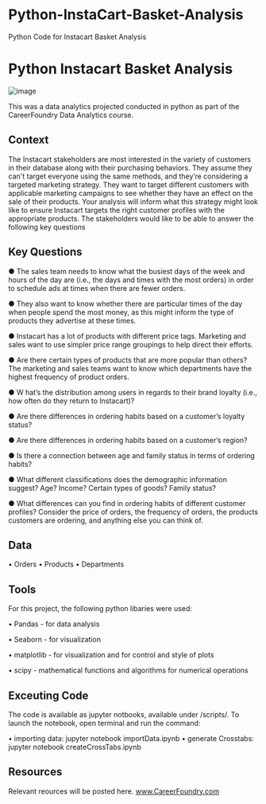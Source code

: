 # Python-InstaCart-Basket-Analysis
Python Code for Instacart Basket Analysis 

# Python Instacart Basket Analysis

![image](https://github.com/MarkStaffordReece/Python-InstaCart-Basket-Analysis/assets/133573550/47521cd0-321d-4416-8721-2a4e173ce104)

This was a data analytics projected conducted in python as part of the CareerFoundry Data Analytics course. 

## Context

The Instacart stakeholders are most interested in the variety of customers in their database
along with their purchasing behaviors. They assume they can't target everyone using the
same methods, and they’re considering a targeted marketing strategy. They want to target
different customers with applicable marketing campaigns to see whether they have an effect
on the sale of their products. Your analysis will inform what this strategy might look like to
ensure Instacart targets the right customer profiles with the appropriate products. The
stakeholders would like to be able to answer the following key questions

## Key Questions
● The sales team needs to know what the busiest days of the week and hours of the
day are (i.e., the days and times with the most orders) in order to schedule ads at
times when there are fewer orders.

● They also want to know whether there are particular times of the day when people
spend the most money, as this might inform the type of products they advertise at
these times.

● Instacart has a lot of products with different price tags. Marketing and sales want to
use simpler price range groupings to help direct their efforts.

● Are there certain types of products that are more popular than others? The marketing
and sales teams want to know which departments have the highest frequency of
product orders.

● W hat’s the distribution among users in regards to their brand loyalty (i.e., how
often do they return to Instacart)?

● Are there differences in ordering habits based on a customer’s loyalty status?

● Are there differences in ordering habits based on a customer’s region?

● Is there a connection between age and family status in terms of ordering
habits?

● What different classifications does the demographic information suggest?
Age? Income? Certain types of goods? Family status?

● What differences can you find in ordering habits of different customer
profiles? Consider the price of orders, the frequency of orders, the products
customers are ordering, and anything else you can think of.

## Data

•	Orders
•	Products
•	Departments

## Tools
For this project, the following python libaries were used: 

•	Pandas - for data analysis

•	Seaborn - for visualization

• matplotlib - for visualization and for control and style of plots

• scipy - mathematical functions and algorithms for numerical operations

## Exceuting Code
The code is available as jupyter notbooks, available under /scripts/.
To launch the notebook, open terminal and run the command: 

• importing data: jupyter notebook importData.ipynb
• generate Crosstabs: jupyter notebook createCrossTabs.ipynb

## Resources
Relevant reources will be posted here. 
www.CareerFoundry.com 



 

